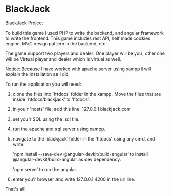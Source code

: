 # BlackJack
BlackJack Project

To build this game I used PHP to write the backend, and angular framework to write the frontend.
This game includes rest API, self made cookies engine, MVC design pattern in the backend, etc.. 

The game support two players and dealer:
One player will be you, other one will be Virtual player and dealer which is virtual as well.


Notice: Because I have worked with apache server using xampp I will explain the installation as I did,

To run the application you will need: 
1. clone the files into 'htdocs' folder in the xampp. Move the files that are inside 'htdocs/blackjack' to 'htdocs'.
2. in you'r 'hosts' file, add this line: 127.0.0.1		blackjack.com
3. set you'r SQL using the .sql file.
4. run the apache and sql server using xampp.
5. navigate to the 'blackjack' folder in the 'htdocs' using any cmd, and write:

    'npm install --save-dev @angular-devkit/build-angular' to install @angular-devkit/build-angular as dev dependency.
    
    'npm serve' to run the angular.
6. enter you'r browser and write 127.0.0.1:4200 in the url line.

That's all!
